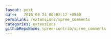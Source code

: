```yaml
---
layout: post
date:   2016-06-24 00:02:12 +0500
permalink: /extensions/spree_comments
categories: extensions
githubRepoName: spree-contrib/spree_comments
---
```

